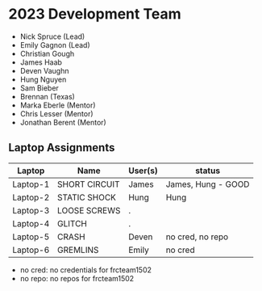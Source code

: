 # 2023 Development Team
* Nick Spruce (Lead)
* Emily Gagnon (Lead)
* Christian Gough
* James Haab
* Deven Vaughn
* Hung Nguyen
* Sam Bieber
* Brennan (Texas)
* Marka Eberle (Mentor)
* Chris Lesser (Mentor)
* Jonathan Berent (Mentor)

## Laptop Assignments
Laptop   | Name          | User(s) | status
---      | ---           | ---     | ---
Laptop-1 | SHORT CIRCUIT | James   | James, Hung - GOOD
Laptop-2 | STATIC SHOCK  | Hung    | Hung
Laptop-3 | LOOSE SCREWS  | .       |
Laptop-4 | GLITCH        | .       |
Laptop-5 | CRASH         | Deven   | no cred, no repo
Laptop-6 | GREMLINS      | Emily   | no cred

* no cred: no credentials for frcteam1502
* no repo: no repos for frcteam1502
